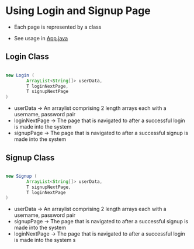# Using Login and Signup Page

- Each page is represented by a class

- See usage in [App.java](src/main/java/org/example/hrFrontend/App.java)

## Login Class

```java

new Login (
        ArrayList<String[]> userData,
        T loginNextPage,
        T signupNextPage
)
```

- userData -> An arraylist comprising 2 length arrays each with a username, password pair
- loginNextPage -> The page that is navigated to after a successful login is made into the system
- signupPage -> The page that is navigated to after a successful signup is made into the system

## Signup Class

```java

new Signup (
        ArrayList<String[]> userData,
        T signupNextPage,
        T loginNextPage
)
```

- userData -> An arraylist comprising 2 length arrays each with a username, password pair
- signupPage -> The page that is navigated to after a successful signup is made into the system
- loginNextPage -> The page that is navigated to after a successful login is made into the system
  s